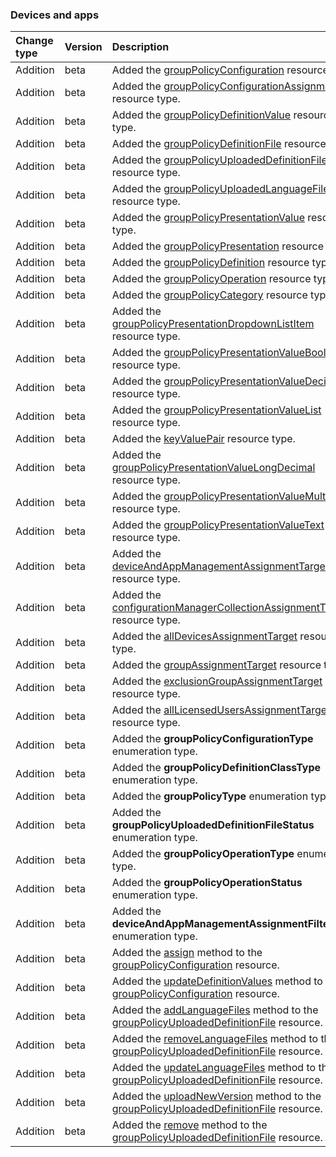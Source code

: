 ### Devices and apps

| **Change type** | **Version** | **Description** |
|:---|:---|:---|
|Addition|beta|Added the [groupPolicyConfiguration](https://docs.microsoft.com/en-us/graph/api/resources/intune-groupPolicyConfiguration?view=graph-rest-beta) resource type.|
|Addition|beta|Added the [groupPolicyConfigurationAssignment](https://docs.microsoft.com/en-us/graph/api/resources/intune-groupPolicyConfigurationAssignment?view=graph-rest-beta) resource type.|
|Addition|beta|Added the [groupPolicyDefinitionValue](https://docs.microsoft.com/en-us/graph/api/resources/intune-groupPolicyDefinitionValue?view=graph-rest-beta) resource type.|
|Addition|beta|Added the [groupPolicyDefinitionFile](https://docs.microsoft.com/en-us/graph/api/resources/intune-groupPolicyDefinitionFile?view=graph-rest-beta) resource type.|
|Addition|beta|Added the [groupPolicyUploadedDefinitionFile](https://docs.microsoft.com/en-us/graph/api/resources/intune-groupPolicyUploadedDefinitionFile?view=graph-rest-beta) resource type.|
|Addition|beta|Added the [groupPolicyUploadedLanguageFile](https://docs.microsoft.com/en-us/graph/api/resources/intune-groupPolicyUploadedLanguageFile?view=graph-rest-beta) resource type.|
|Addition|beta|Added the [groupPolicyPresentationValue](https://docs.microsoft.com/en-us/graph/api/resources/intune-groupPolicyPresentationValue?view=graph-rest-beta) resource type.|
|Addition|beta|Added the [groupPolicyPresentation](https://docs.microsoft.com/en-us/graph/api/resources/intune-groupPolicyPresentation?view=graph-rest-beta) resource type.|
|Addition|beta|Added the [groupPolicyDefinition](https://docs.microsoft.com/en-us/graph/api/resources/intune-groupPolicyDefinition?view=graph-rest-beta) resource type.|
|Addition|beta|Added the [groupPolicyOperation](https://docs.microsoft.com/en-us/graph/api/resources/intune-groupPolicyOperation?view=graph-rest-beta) resource type.|
|Addition|beta|Added the [groupPolicyCategory](https://docs.microsoft.com/en-us/graph/api/resources/intune-groupPolicyCategory?view=graph-rest-beta) resource type.|
|Addition|beta|Added the [groupPolicyPresentationDropdownListItem](https://docs.microsoft.com/en-us/graph/api/resources/intune-groupPolicyPresentationDropdownListItem?view=graph-rest-beta) resource type.|
|Addition|beta|Added the [groupPolicyPresentationValueBoolean](https://docs.microsoft.com/en-us/graph/api/resources/intune-groupPolicyPresentationValueBoolean?view=graph-rest-beta) resource type.|
|Addition|beta|Added the [groupPolicyPresentationValueDecimal](https://docs.microsoft.com/en-us/graph/api/resources/intune-groupPolicyPresentationValueDecimal?view=graph-rest-beta) resource type.|
|Addition|beta|Added the [groupPolicyPresentationValueList](https://docs.microsoft.com/en-us/graph/api/resources/intune-groupPolicyPresentationValueList?view=graph-rest-beta) resource type.|
|Addition|beta|Added the [keyValuePair](https://docs.microsoft.com/en-us/graph/api/resources/intune-keyValuePair?view=graph-rest-beta) resource type.|
|Addition|beta|Added the [groupPolicyPresentationValueLongDecimal](https://docs.microsoft.com/en-us/graph/api/resources/intune-groupPolicyPresentationValueLongDecimal?view=graph-rest-beta) resource type.|
|Addition|beta|Added the [groupPolicyPresentationValueMultiText](https://docs.microsoft.com/en-us/graph/api/resources/intune-groupPolicyPresentationValueMultiText?view=graph-rest-beta) resource type.|
|Addition|beta|Added the [groupPolicyPresentationValueText](https://docs.microsoft.com/en-us/graph/api/resources/intune-groupPolicyPresentationValueText?view=graph-rest-beta) resource type.|
|Addition|beta|Added the [deviceAndAppManagementAssignmentTarget](https://docs.microsoft.com/en-us/graph/api/resources/intune-deviceAndAppManagementAssignmentTarget?view=graph-rest-beta) resource type.|
|Addition|beta|Added the [configurationManagerCollectionAssignmentTarget](https://docs.microsoft.com/en-us/graph/api/resources/intune-configurationManagerCollectionAssignmentTarget?view=graph-rest-beta) resource type.|
|Addition|beta|Added the [allDevicesAssignmentTarget](https://docs.microsoft.com/en-us/graph/api/resources/intune-allDevicesAssignmentTarget?view=graph-rest-beta) resource type.|
|Addition|beta|Added the [groupAssignmentTarget](https://docs.microsoft.com/en-us/graph/api/resources/intune-groupAssignmentTarget?view=graph-rest-beta) resource type.|
|Addition|beta|Added the [exclusionGroupAssignmentTarget](https://docs.microsoft.com/en-us/graph/api/resources/intune-exclusionGroupAssignmentTarget?view=graph-rest-beta) resource type.|
|Addition|beta|Added the [allLicensedUsersAssignmentTarget](https://docs.microsoft.com/en-us/graph/api/resources/intune-allLicensedUsersAssignmentTarget?view=graph-rest-beta) resource type.|
|Addition|beta|Added the **groupPolicyConfigurationType** enumeration type.|
|Addition|beta|Added the **groupPolicyDefinitionClassType** enumeration type.|
|Addition|beta|Added the **groupPolicyType** enumeration type.|
|Addition|beta|Added the **groupPolicyUploadedDefinitionFileStatus** enumeration type.|
|Addition|beta|Added the **groupPolicyOperationType** enumeration type.|
|Addition|beta|Added the **groupPolicyOperationStatus** enumeration type.|
|Addition|beta|Added the **deviceAndAppManagementAssignmentFilterType** enumeration type.|
|Addition|beta|Added the [assign](https://docs.microsoft.com/en-us/graph/api/intune-groupPolicyConfiguration-assign?view=graph-rest-beta) method to the [groupPolicyConfiguration](https://docs.microsoft.com/en-us/graph/api/resources/intune-groupPolicyConfiguration?view=graph-rest-beta) resource.|
|Addition|beta|Added the [updateDefinitionValues](https://docs.microsoft.com/en-us/graph/api/intune-groupPolicyConfiguration-updateDefinitionValues?view=graph-rest-beta) method to the [groupPolicyConfiguration](https://docs.microsoft.com/en-us/graph/api/resources/intune-groupPolicyConfiguration?view=graph-rest-beta) resource.|
|Addition|beta|Added the [addLanguageFiles](https://docs.microsoft.com/en-us/graph/api/intune-groupPolicyUploadedDefinitionFile-addLanguageFiles?view=graph-rest-beta) method to the [groupPolicyUploadedDefinitionFile](https://docs.microsoft.com/en-us/graph/api/resources/intune-groupPolicyUploadedDefinitionFile?view=graph-rest-beta) resource.|
|Addition|beta|Added the [removeLanguageFiles](https://docs.microsoft.com/en-us/graph/api/intune-groupPolicyUploadedDefinitionFile-removeLanguageFiles?view=graph-rest-beta) method to the [groupPolicyUploadedDefinitionFile](https://docs.microsoft.com/en-us/graph/api/resources/intune-groupPolicyUploadedDefinitionFile?view=graph-rest-beta) resource.|
|Addition|beta|Added the [updateLanguageFiles](https://docs.microsoft.com/en-us/graph/api/intune-groupPolicyUploadedDefinitionFile-updateLanguageFiles?view=graph-rest-beta) method to the [groupPolicyUploadedDefinitionFile](https://docs.microsoft.com/en-us/graph/api/resources/intune-groupPolicyUploadedDefinitionFile?view=graph-rest-beta) resource.|
|Addition|beta|Added the [uploadNewVersion](https://docs.microsoft.com/en-us/graph/api/intune-groupPolicyUploadedDefinitionFile-uploadNewVersion?view=graph-rest-beta) method to the [groupPolicyUploadedDefinitionFile](https://docs.microsoft.com/en-us/graph/api/resources/intune-groupPolicyUploadedDefinitionFile?view=graph-rest-beta) resource.|
|Addition|beta|Added the [remove](https://docs.microsoft.com/en-us/graph/api/intune-groupPolicyUploadedDefinitionFile-remove?view=graph-rest-beta) method to the [groupPolicyUploadedDefinitionFile](https://docs.microsoft.com/en-us/graph/api/resources/intune-groupPolicyUploadedDefinitionFile?view=graph-rest-beta) resource.|
